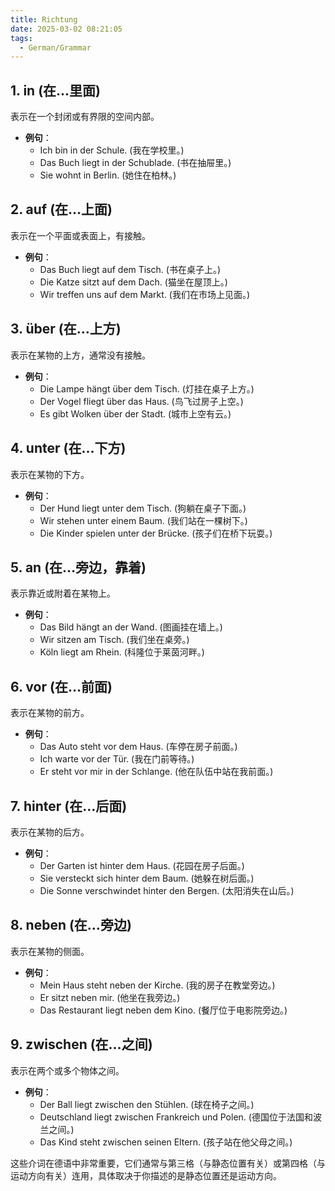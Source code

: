 ```yaml
---
title: Richtung
date: 2025-03-02 08:21:05
tags: 
  - German/Grammar
---
```


## 1. in (在…里面)

表示在一个封闭或有界限的空间内部。
- **例句**：
  - Ich bin in der Schule. (我在学校里。)
  - Das Buch liegt in der Schublade. (书在抽屉里。)
  - Sie wohnt in Berlin. (她住在柏林。)

## 2. auf (在…上面)

表示在一个平面或表面上，有接触。
- **例句**：
  - Das Buch liegt auf dem Tisch. (书在桌子上。)
  - Die Katze sitzt auf dem Dach. (猫坐在屋顶上。)
  - Wir treffen uns auf dem Markt. (我们在市场上见面。)

## 3. über (在…上方)

表示在某物的上方，通常没有接触。
- **例句**：
  - Die Lampe hängt über dem Tisch. (灯挂在桌子上方。)
  - Der Vogel fliegt über das Haus. (鸟飞过房子上空。)
  - Es gibt Wolken über der Stadt. (城市上空有云。)

## 4. unter (在…下方)

表示在某物的下方。
- **例句**：
  - Der Hund liegt unter dem Tisch. (狗躺在桌子下面。)
  - Wir stehen unter einem Baum. (我们站在一棵树下。)
  - Die Kinder spielen unter der Brücke. (孩子们在桥下玩耍。)

## 5. an (在…旁边，靠着)

表示靠近或附着在某物上。
- **例句**：
  - Das Bild hängt an der Wand. (图画挂在墙上。)
  - Wir sitzen am Tisch. (我们坐在桌旁。)
  - Köln liegt am Rhein. (科隆位于莱茵河畔。)

## 6. vor (在…前面)

表示在某物的前方。
- **例句**：
  - Das Auto steht vor dem Haus. (车停在房子前面。)
  - Ich warte vor der Tür. (我在门前等待。)
  - Er steht vor mir in der Schlange. (他在队伍中站在我前面。)

## 7. hinter (在…后面)

表示在某物的后方。
- **例句**：
  - Der Garten ist hinter dem Haus. (花园在房子后面。)
  - Sie versteckt sich hinter dem Baum. (她躲在树后面。)
  - Die Sonne verschwindet hinter den Bergen. (太阳消失在山后。)

## 8. neben (在…旁边)

表示在某物的侧面。
- **例句**：
  - Mein Haus steht neben der Kirche. (我的房子在教堂旁边。)
  - Er sitzt neben mir. (他坐在我旁边。)
  - Das Restaurant liegt neben dem Kino. (餐厅位于电影院旁边。)

## 9. zwischen (在…之间)

表示在两个或多个物体之间。
- **例句**：
  - Der Ball liegt zwischen den Stühlen. (球在椅子之间。)
  - Deutschland liegt zwischen Frankreich und Polen. (德国位于法国和波兰之间。)
  - Das Kind steht zwischen seinen Eltern. (孩子站在他父母之间。)

这些介词在德语中非常重要，它们通常与第三格（与静态位置有关）或第四格（与运动方向有关）连用，具体取决于你描述的是静态位置还是运动方向。
